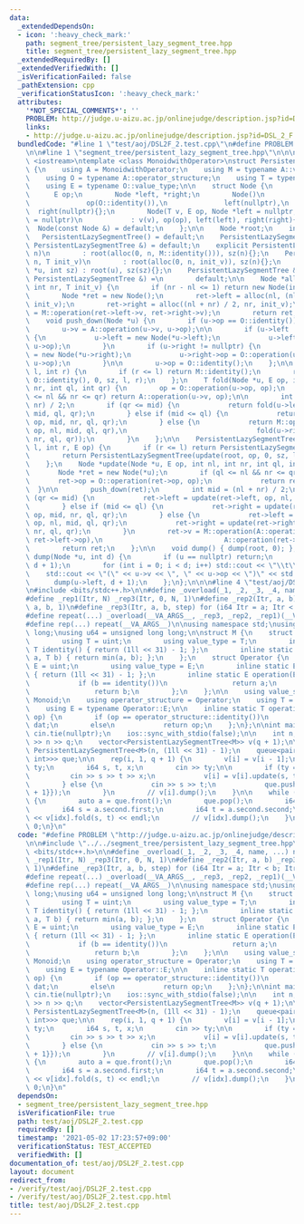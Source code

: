 ```yaml
---
data:
  _extendedDependsOn:
  - icon: ':heavy_check_mark:'
    path: segment_tree/persistent_lazy_segment_tree.hpp
    title: segment_tree/persistent_lazy_segment_tree.hpp
  _extendedRequiredBy: []
  _extendedVerifiedWith: []
  _isVerificationFailed: false
  _pathExtension: cpp
  _verificationStatusIcon: ':heavy_check_mark:'
  attributes:
    '*NOT_SPECIAL_COMMENTS*': ''
    PROBLEM: http://judge.u-aizu.ac.jp/onlinejudge/description.jsp?id=DSL_2_F
    links:
    - http://judge.u-aizu.ac.jp/onlinejudge/description.jsp?id=DSL_2_F
  bundledCode: "#line 1 \"test/aoj/DSL2F_2.test.cpp\"\n#define PROBLEM \"http://judge.u-aizu.ac.jp/onlinejudge/description.jsp?id=DSL_2_F\"\
    \n\n#line 1 \"segment_tree/persistent_lazy_segment_tree.hpp\"\n\n\n\n#include\
    \ <iostream>\ntemplate <class MonoidwithOperator>\nstruct PersistentLazySegmentTree\
    \ {\n    using A = MonoidwithOperator;\n    using M = typename A::value_structure;\n\
    \    using O = typename A::operator_structure;\n    using T = typename M::value_type;\n\
    \    using E = typename O::value_type;\n\n    struct Node {\n        T v;\n  \
    \      E op;\n        Node *left, *right;\n        Node()\n            : v(M::identity()),\n\
    \              op(O::identity()),\n              left(nullptr),\n            \
    \  right(nullptr){};\n        Node(T v, E op, Node *left = nullptr, Node *right\
    \ = nullptr)\n            : v(v), op(op), left(left), right(right){};\n      \
    \  Node(const Node &) = default;\n    };\n\n    Node *root;\n    int sz;\n\n \
    \   PersistentLazySegmentTree() = default;\n    PersistentLazySegmentTree(const\
    \ PersistentLazySegmentTree &) = default;\n    explicit PersistentLazySegmentTree(int\
    \ n)\n        : root(alloc(0, n, M::identity())), sz(n){};\n    PersistentLazySegmentTree(int\
    \ n, T init_v)\n        : root(alloc(0, n, init_v)), sz(n){};\n    PersistentLazySegmentTree(Node\
    \ *u, int sz) : root(u), sz(sz){};\n    PersistentLazySegmentTree &operator=(const\
    \ PersistentLazySegmentTree &) =\n        default;\n\n    Node *alloc(int nl,\
    \ int nr, T init_v) {\n        if (nr - nl <= 1) return new Node(init_v, O::identity());\n\
    \        Node *ret = new Node();\n        ret->left = alloc(nl, (nl + nr) / 2,\
    \ init_v);\n        ret->right = alloc((nl + nr) / 2, nr, init_v);\n        ret->v\
    \ = M::operation(ret->left->v, ret->right->v);\n        return ret;\n    };\n\n\
    \    void push_down(Node *u) {\n        if (u->op == O::identity()) return;\n\
    \        u->v = A::operation(u->v, u->op);\n\n        if (u->left != nullptr)\
    \ {\n            u->left = new Node(*u->left);\n            u->left->op = O::operation(u->left->op,\
    \ u->op);\n        }\n        if (u->right != nullptr) {\n            u->right\
    \ = new Node(*u->right);\n            u->right->op = O::operation(u->right->op,\
    \ u->op);\n        }\n\n        u->op = O::identity();\n    };\n\n    T fold(int\
    \ l, int r) {\n        if (r <= l) return M::identity();\n        return fold(root,\
    \ O::identity(), 0, sz, l, r);\n    };\n    T fold(Node *u, E op, int nl, int\
    \ nr, int ql, int qr) {\n        op = O::operation(u->op, op);\n        if (ql\
    \ <= nl && nr <= qr) return A::operation(u->v, op);\n\n        int mid = (nl +\
    \ nr) / 2;\n        if (qr <= mid) {\n            return fold(u->left, op, nl,\
    \ mid, ql, qr);\n        } else if (mid <= ql) {\n            return fold(u->right,\
    \ op, mid, nr, ql, qr);\n        } else {\n            return M::operation(fold(u->left,\
    \ op, nl, mid, ql, qr),\n                                fold(u->right, op, mid,\
    \ nr, ql, qr));\n        }\n    };\n\n    PersistentLazySegmentTree update(int\
    \ l, int r, E op) {\n        if (r <= l) return PersistentLazySegmentTree(*this);\n\
    \        return PersistentLazySegmentTree(update(root, op, 0, sz, l, r), sz);\n\
    \    };\n    Node *update(Node *u, E op, int nl, int nr, int ql, int qr) {\n \
    \       Node *ret = new Node(*u);\n        if (ql <= nl && nr <= qr) {\n     \
    \       ret->op = O::operation(ret->op, op);\n            return ret;\n      \
    \  }\n\n        push_down(ret);\n        int mid = (nl + nr) / 2;\n        if\
    \ (qr <= mid) {\n            ret->left = update(ret->left, op, nl, mid, ql, qr);\n\
    \        } else if (mid <= ql) {\n            ret->right = update(ret->right,\
    \ op, mid, nr, ql, qr);\n        } else {\n            ret->left = update(ret->left,\
    \ op, nl, mid, ql, qr);\n            ret->right = update(ret->right, op, mid,\
    \ nr, ql, qr);\n        }\n        ret->v = M::operation(A::operation(ret->left->v,\
    \ ret->left->op),\n                              A::operation(ret->right->v, ret->right->op));\n\
    \        return ret;\n    };\n\n    void dump() { dump(root, 0); };\n    void\
    \ dump(Node *u, int d) {\n        if (u == nullptr) return;\n        dump(u->right,\
    \ d + 1);\n        for (int i = 0; i < d; i++) std::cout << \"\\t\\t\";\n    \
    \    std::cout << \"(\" << u->v << \", \" << u->op << \")\" << std::endl;\n  \
    \      dump(u->left, d + 1);\n    };\n};\n\n\n#line 4 \"test/aoj/DSL2F_2.test.cpp\"\
    \n#include <bits/stdc++.h>\n\n#define _overload(_1, _2, _3, _4, name, ...) name\n\
    #define _rep1(Itr, N) _rep3(Itr, 0, N, 1)\n#define _rep2(Itr, a, b) _rep3(Itr,\
    \ a, b, 1)\n#define _rep3(Itr, a, b, step) for (i64 Itr = a; Itr < b; Itr += step)\n\
    #define repeat(...) _overload(__VA_ARGS__, _rep3, _rep2, _rep1)(__VA_ARGS__)\n\
    #define rep(...) repeat(__VA_ARGS__)\n\nusing namespace std;\nusing i64 = long\
    \ long;\nusing u64 = unsigned long long;\n\nstruct M {\n    struct Monoid {\n\
    \        using T = uint;\n        using value_type = T;\n        inline static\
    \ T identity() { return (1ll << 31) - 1; };\n        inline static T operation(T\
    \ a, T b) { return min(a, b); };\n    };\n    struct Operator {\n        using\
    \ E = uint;\n        using value_type = E;\n        inline static E identity()\
    \ { return (1ll << 31) - 1; };\n        inline static E operation(E a, E b) {\n\
    \            if (b == identity())\n                return a;\n            else\n\
    \                return b;\n        };\n    };\n\n    using value_structure =\
    \ Monoid;\n    using operator_structure = Operator;\n    using T = typename Monoid::T;\n\
    \    using E = typename Operator::E;\n\n    inline static T operation(T dat, E\
    \ op) {\n        if (op == operator_structure::identity())\n            return\
    \ dat;\n        else\n            return op;\n    };\n};\n\nint main() {\n   \
    \ cin.tie(nullptr);\n    ios::sync_with_stdio(false);\n\n    int n, q;\n    cin\
    \ >> n >> q;\n    vector<PersistentLazySegmentTree<M>> v(q + 1);\n\n    v[0] =\
    \ PersistentLazySegmentTree<M>(n, (1ll << 31) - 1);\n    queue<pair<int, pair<int,\
    \ int>>> que;\n\n    rep(i, 1, q + 1) {\n        v[i] = v[i - 1];\n\n        i64\
    \ ty;\n        i64 s, t, x;\n        cin >> ty;\n\n        if (ty == 0) {\n  \
    \          cin >> s >> t >> x;\n            v[i] = v[i].update(s, t + 1, x);\n\
    \        } else {\n            cin >> s >> t;\n            que.push({i, {s, t\
    \ + 1}});\n        }\n        // v[i].dump();\n    }\n\n    while (!que.empty())\
    \ {\n        auto a = que.front();\n        que.pop();\n        i64 idx = a.first;\n\
    \        i64 s = a.second.first;\n        i64 t = a.second.second;\n        cout\
    \ << v[idx].fold(s, t) << endl;\n        // v[idx].dump();\n    }\n\n    return\
    \ 0;\n}\n"
  code: "#define PROBLEM \"http://judge.u-aizu.ac.jp/onlinejudge/description.jsp?id=DSL_2_F\"\
    \n\n#include \"../../segment_tree/persistent_lazy_segment_tree.hpp\"\n#include\
    \ <bits/stdc++.h>\n\n#define _overload(_1, _2, _3, _4, name, ...) name\n#define\
    \ _rep1(Itr, N) _rep3(Itr, 0, N, 1)\n#define _rep2(Itr, a, b) _rep3(Itr, a, b,\
    \ 1)\n#define _rep3(Itr, a, b, step) for (i64 Itr = a; Itr < b; Itr += step)\n\
    #define repeat(...) _overload(__VA_ARGS__, _rep3, _rep2, _rep1)(__VA_ARGS__)\n\
    #define rep(...) repeat(__VA_ARGS__)\n\nusing namespace std;\nusing i64 = long\
    \ long;\nusing u64 = unsigned long long;\n\nstruct M {\n    struct Monoid {\n\
    \        using T = uint;\n        using value_type = T;\n        inline static\
    \ T identity() { return (1ll << 31) - 1; };\n        inline static T operation(T\
    \ a, T b) { return min(a, b); };\n    };\n    struct Operator {\n        using\
    \ E = uint;\n        using value_type = E;\n        inline static E identity()\
    \ { return (1ll << 31) - 1; };\n        inline static E operation(E a, E b) {\n\
    \            if (b == identity())\n                return a;\n            else\n\
    \                return b;\n        };\n    };\n\n    using value_structure =\
    \ Monoid;\n    using operator_structure = Operator;\n    using T = typename Monoid::T;\n\
    \    using E = typename Operator::E;\n\n    inline static T operation(T dat, E\
    \ op) {\n        if (op == operator_structure::identity())\n            return\
    \ dat;\n        else\n            return op;\n    };\n};\n\nint main() {\n   \
    \ cin.tie(nullptr);\n    ios::sync_with_stdio(false);\n\n    int n, q;\n    cin\
    \ >> n >> q;\n    vector<PersistentLazySegmentTree<M>> v(q + 1);\n\n    v[0] =\
    \ PersistentLazySegmentTree<M>(n, (1ll << 31) - 1);\n    queue<pair<int, pair<int,\
    \ int>>> que;\n\n    rep(i, 1, q + 1) {\n        v[i] = v[i - 1];\n\n        i64\
    \ ty;\n        i64 s, t, x;\n        cin >> ty;\n\n        if (ty == 0) {\n  \
    \          cin >> s >> t >> x;\n            v[i] = v[i].update(s, t + 1, x);\n\
    \        } else {\n            cin >> s >> t;\n            que.push({i, {s, t\
    \ + 1}});\n        }\n        // v[i].dump();\n    }\n\n    while (!que.empty())\
    \ {\n        auto a = que.front();\n        que.pop();\n        i64 idx = a.first;\n\
    \        i64 s = a.second.first;\n        i64 t = a.second.second;\n        cout\
    \ << v[idx].fold(s, t) << endl;\n        // v[idx].dump();\n    }\n\n    return\
    \ 0;\n}\n"
  dependsOn:
  - segment_tree/persistent_lazy_segment_tree.hpp
  isVerificationFile: true
  path: test/aoj/DSL2F_2.test.cpp
  requiredBy: []
  timestamp: '2021-05-02 17:23:57+09:00'
  verificationStatus: TEST_ACCEPTED
  verifiedWith: []
documentation_of: test/aoj/DSL2F_2.test.cpp
layout: document
redirect_from:
- /verify/test/aoj/DSL2F_2.test.cpp
- /verify/test/aoj/DSL2F_2.test.cpp.html
title: test/aoj/DSL2F_2.test.cpp
---
```

